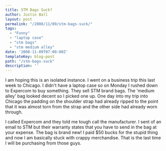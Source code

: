 ```yaml
---
title: STM Bags Suck?
author: Justin Ball
layout: post
permalink: "/2008/11/09/stm-bags-suck/"
tags:
  - "Funny"
  - "laptop case"
  - "stm bags"
  - "stm medium alley"
date: '2008-11-09T07:00:00Z'
templateKey: blog-post
path: "/stm-bags-suck"
description: ''
---
```


I am hoping this is an isolated instance. I went on a business trip this last week to Chicago. I didn't have a laptop case so on Monday I rushed down to Expercom to buy something. They sell STM brand bags. The 'medium alley' bag looked decent so I picked one up. One day into my trip into Chicago the padding on the shoulder strap had already ripped to the point that it was almost torn from the strap and the other side had already worn through.

I called Expercom and they told me tough call the manufacturer. I sent of an email to STM but their warranty states that you have to send in the bag at your expense. The bag is brand new! I paid $50 bucks for the stupid thing and now I am basically stuck with crappy merchandise. That is the last time I will be purchasing from those guys.
